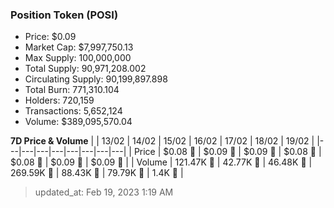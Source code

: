 
  ### Position Token (POSI)
  - Price: $0.09
  - Market Cap: $7,997,750.13
  - Max Supply: 100,000,000
  - Total Supply: 90,971,208.002
  - Circulating Supply: 90,199,897.898
  - Total Burn: 771,310.104
  - Holders: 720,159
  - Transactions: 5,652,124
  - Volume: $389,095,570.04

  **7D Price & Volume**
  | | 13&#x2F;02 | 14&#x2F;02 | 15&#x2F;02 | 16&#x2F;02 | 17&#x2F;02 | 18&#x2F;02 | 19&#x2F;02 |
  |---|---|---|---|---|---|---|---|
  | Price | $0.08 🔻 | $0.09 🚀 | $0.09 🚀 | $0.08 🔻 | $0.08 🚀 | $0.09 🚀 | $0.09 🔻 |
  | Volume | 121.47K 🚀 | 42.77K 🔻 | 46.48K 🚀 | 269.59K 🚀 | 88.43K 🔻 | 79.79K 🔻 | 1.4K 🔻 |

  > updated_at: Feb 19, 2023 1:19 AM
